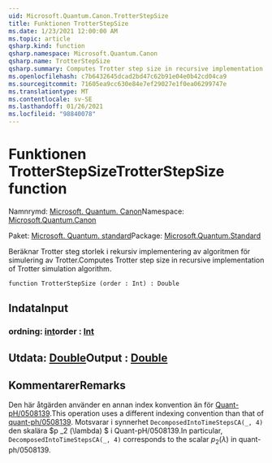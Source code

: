 ```yaml
---
uid: Microsoft.Quantum.Canon.TrotterStepSize
title: Funktionen TrotterStepSize
ms.date: 1/23/2021 12:00:00 AM
ms.topic: article
qsharp.kind: function
qsharp.namespace: Microsoft.Quantum.Canon
qsharp.name: TrotterStepSize
qsharp.summary: Computes Trotter step size in recursive implementation of Trotter simulation algorithm.
ms.openlocfilehash: c7b6432645dcad2bd47c62b91e04e0b42cd04ca9
ms.sourcegitcommit: 71605ea9cc630e84e7ef29027e1f0ea06299747e
ms.translationtype: MT
ms.contentlocale: sv-SE
ms.lasthandoff: 01/26/2021
ms.locfileid: "98840078"
---
```

# <a name="trotterstepsize-function"></a><span data-ttu-id="a0d8a-102">Funktionen TrotterStepSize</span><span class="sxs-lookup"><span data-stu-id="a0d8a-102">TrotterStepSize function</span></span>

<span data-ttu-id="a0d8a-103">Namnrymd: [Microsoft. Quantum. Canon](xref:Microsoft.Quantum.Canon)</span><span class="sxs-lookup"><span data-stu-id="a0d8a-103">Namespace: [Microsoft.Quantum.Canon](xref:Microsoft.Quantum.Canon)</span></span>

<span data-ttu-id="a0d8a-104">Paket: [Microsoft. Quantum. standard](https://nuget.org/packages/Microsoft.Quantum.Standard)</span><span class="sxs-lookup"><span data-stu-id="a0d8a-104">Package: [Microsoft.Quantum.Standard](https://nuget.org/packages/Microsoft.Quantum.Standard)</span></span>


<span data-ttu-id="a0d8a-105">Beräknar Trotter steg storlek i rekursiv implementering av algoritmen för simulering av Trotter.</span><span class="sxs-lookup"><span data-stu-id="a0d8a-105">Computes Trotter step size in recursive implementation of Trotter simulation algorithm.</span></span>

```qsharp
function TrotterStepSize (order : Int) : Double
```


## <a name="input"></a><span data-ttu-id="a0d8a-106">Indata</span><span class="sxs-lookup"><span data-stu-id="a0d8a-106">Input</span></span>

### <a name="order--int"></a><span data-ttu-id="a0d8a-107">ordning: [int](xref:microsoft.quantum.lang-ref.int)</span><span class="sxs-lookup"><span data-stu-id="a0d8a-107">order : [Int](xref:microsoft.quantum.lang-ref.int)</span></span>





## <a name="output--double"></a><span data-ttu-id="a0d8a-108">Utdata: [Double](xref:microsoft.quantum.lang-ref.double)</span><span class="sxs-lookup"><span data-stu-id="a0d8a-108">Output : [Double](xref:microsoft.quantum.lang-ref.double)</span></span>



## <a name="remarks"></a><span data-ttu-id="a0d8a-109">Kommentarer</span><span class="sxs-lookup"><span data-stu-id="a0d8a-109">Remarks</span></span>

<span data-ttu-id="a0d8a-110">Den här åtgärden använder en annan index konvention än för [Quant-pH/0508139](https://arxiv.org/abs/quant-ph/0508139).</span><span class="sxs-lookup"><span data-stu-id="a0d8a-110">This operation uses a different indexing convention than that of [quant-ph/0508139](https://arxiv.org/abs/quant-ph/0508139).</span></span> <span data-ttu-id="a0d8a-111">Motsvarar i synnerhet `DecomposedIntoTimeStepsCA(_, 4)` den skalära $p _2 (\lambda) $ i Quant-pH/0508139.</span><span class="sxs-lookup"><span data-stu-id="a0d8a-111">In particular, `DecomposedIntoTimeStepsCA(_, 4)` corresponds to the scalar $p_2(\lambda)$ in quant-ph/0508139.</span></span>